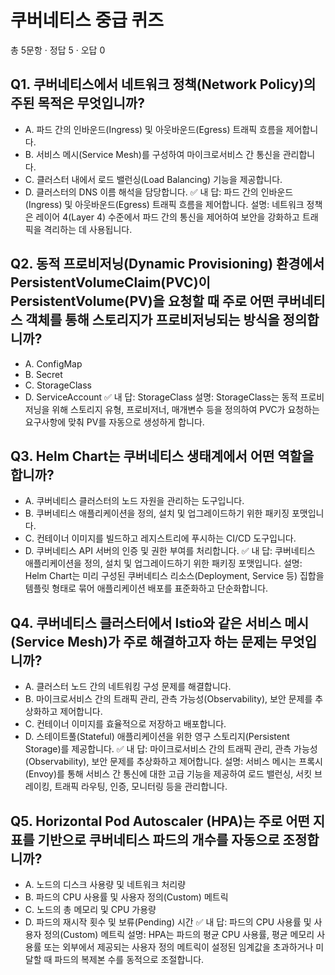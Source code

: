 # 쿠버네티스 중급 퀴즈
총 5문항 · 정답 5 · 오답 0

## Q1. 쿠버네티스에서 네트워크 정책(Network Policy)의 주된 목적은 무엇입니까?
- A. 파드 간의 인바운드(Ingress) 및 아웃바운드(Egress) 트래픽 흐름을 제어합니다.
- B. 서비스 메시(Service Mesh)를 구성하여 마이크로서비스 간 통신을 관리합니다.
- C. 클러스터 내에서 로드 밸런싱(Load Balancing) 기능을 제공합니다.
- D. 클러스터의 DNS 이름 해석을 담당합니다.
✅ 내 답: 파드 간의 인바운드(Ingress) 및 아웃바운드(Egress) 트래픽 흐름을 제어합니다.
설명: 네트워크 정책은 레이어 4(Layer 4) 수준에서 파드 간의 통신을 제어하여 보안을 강화하고 트래픽을 격리하는 데 사용됩니다.

## Q2. 동적 프로비저닝(Dynamic Provisioning) 환경에서 PersistentVolumeClaim(PVC)이 PersistentVolume(PV)을 요청할 때 주로 어떤 쿠버네티스 객체를 통해 스토리지가 프로비저닝되는 방식을 정의합니까?
- A. ConfigMap
- B. Secret
- C. StorageClass
- D. ServiceAccount
✅ 내 답: StorageClass
설명: StorageClass는 동적 프로비저닝을 위해 스토리지 유형, 프로비저너, 매개변수 등을 정의하여 PVC가 요청하는 요구사항에 맞춰 PV를 자동으로 생성하게 합니다.

## Q3. Helm Chart는 쿠버네티스 생태계에서 어떤 역할을 합니까?
- A. 쿠버네티스 클러스터의 노드 자원을 관리하는 도구입니다.
- B. 쿠버네티스 애플리케이션을 정의, 설치 및 업그레이드하기 위한 패키징 포맷입니다.
- C. 컨테이너 이미지를 빌드하고 레지스트리에 푸시하는 CI/CD 도구입니다.
- D. 쿠버네티스 API 서버의 인증 및 권한 부여를 처리합니다.
✅ 내 답: 쿠버네티스 애플리케이션을 정의, 설치 및 업그레이드하기 위한 패키징 포맷입니다.
설명: Helm Chart는 미리 구성된 쿠버네티스 리소스(Deployment, Service 등) 집합을 템플릿 형태로 묶어 애플리케이션 배포를 표준화하고 단순화합니다.

## Q4. 쿠버네티스 클러스터에서 Istio와 같은 서비스 메시(Service Mesh)가 주로 해결하고자 하는 문제는 무엇입니까?
- A. 클러스터 노드 간의 네트워킹 구성 문제를 해결합니다.
- B. 마이크로서비스 간의 트래픽 관리, 관측 가능성(Observability), 보안 문제를 추상화하고 제어합니다.
- C. 컨테이너 이미지를 효율적으로 저장하고 배포합니다.
- D. 스테이트풀(Stateful) 애플리케이션을 위한 영구 스토리지(Persistent Storage)를 제공합니다.
✅ 내 답: 마이크로서비스 간의 트래픽 관리, 관측 가능성(Observability), 보안 문제를 추상화하고 제어합니다.
설명: 서비스 메시는 프록시(Envoy)를 통해 서비스 간 통신에 대한 고급 기능을 제공하여 로드 밸런싱, 서킷 브레이킹, 트래픽 라우팅, 인증, 모니터링 등을 관리합니다.

## Q5. Horizontal Pod Autoscaler (HPA)는 주로 어떤 지표를 기반으로 쿠버네티스 파드의 개수를 자동으로 조정합니까?
- A. 노드의 디스크 사용량 및 네트워크 처리량
- B. 파드의 CPU 사용률 및 사용자 정의(Custom) 메트릭
- C. 노드의 총 메모리 및 CPU 가용량
- D. 파드의 재시작 횟수 및 보류(Pending) 시간
✅ 내 답: 파드의 CPU 사용률 및 사용자 정의(Custom) 메트릭
설명: HPA는 파드의 평균 CPU 사용률, 평균 메모리 사용률 또는 외부에서 제공되는 사용자 정의 메트릭이 설정된 임계값을 초과하거나 미달할 때 파드의 복제본 수를 동적으로 조절합니다.